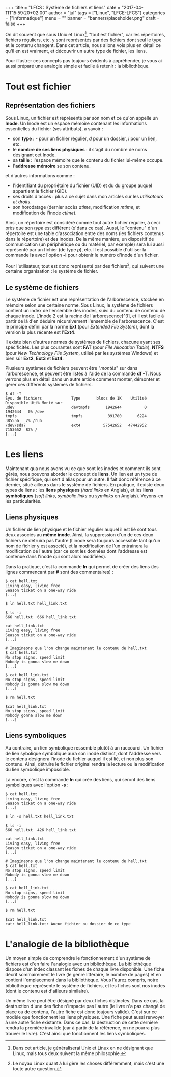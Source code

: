 +++
title      = "LFCS : Système de fichiers et liens"
date       = "2017-04-11T15:59:20+02:00"
author     = "jul"
tags       = ["Linux", "LFCE-LFCS"]
categories = ["Informatique"]
menu       = ""
banner     = "banners/placeholder.png"
draft      = false
+++

<!-- ê î ô û -->

On dit souvent que sous Unix et Linux[^1], "tout est fichier", car les répertoires, fichiers réguliers, etc. y sont représentés par des fichiers dont seul le type et le contenu changent. Dans cet article, nous allons vois plus en détail ce qu'il en est vraiment, et découvrir un autre type de fichier, les liens.

Pour illustrer ces concepts pas toujours évidents à appréhender, je vous ai aussi préparé une analogie simple et facile à retenir : la bibliothèque.

[^1]: Dans cet article, je généraliserai Unix et Linux en ne désignant que Linux, mais tous deux suivent la même philosophie.

<!-- En fait, tout est représenté pour l'utilisateur par des fichiers. Nous verrons plus en détail ce que cela implique dans un prochain article.  -->

# Tout est fichier

## Représentation des fichiers

Sous Linux, un fichier est représenté par son nom et ce qu'on appelle un **Inode**. Un Inode est un espace mémoire contenant les informations essentielles du fichier (ses attributs), à savoir :

 - son **type** : _-_ pour un fichier régulier, _d_ pour un dossier, _l_ pour un lien, etc.
 - le **nombre de ses liens physiques** : il s'agit du nombre de noms désignant cet Inode.
 - sa **taille** : l'espace mémoire que le contenu du fichier lui-même occupe.
 - l'**addresse mémoire** se son contenu.

et d'autres informations comme :

 - l'identifiant du propriétaire du fichier (UID) et du du groupe auquel appartient le fichier (GID).
 - ses droits d'accès : plus à ce sujet dans mon articles sur les _utilisateurs et droits_.
 - son horodatage (dernier accès _atime_, modification _mtime_, et modification de l'inode _ctime_).

Ainsi, un répertoire est considéré comme tout autre fichier régulier, à ceci près que son _type_ est différent (_d_ dans ce cas). Aussi, le "contenu" d'un répertoire est une table d'association entre des noms (les fichiers contenus dans le répertoire) et des inodes. De la même manière, un dispositif de communication (un périphérique ou du matériel, par exemple) sera lui aussi représenté par un fichier (de type _p_), etc. Il est possible d'utiliser la commande **ls** avec l'option **-i** pour obtenir le numéro d'inode d'un fichier.

Pour l'utilisateur, tout est donc représenté par des fichiers[^2], qui suivent une certaine organisation : le système de fichier.

[^2]: Le noyau Linux quant à lui gère les choses différemment, mais c'est une toute autre question.

## Le système de fichiers

Le système de fichier est une représentation de l'arborescence, stockée en mémoire selon une certaine norme. Sous Linux, le système de fichiers contient un index de l'ensemble des inodes, suivi du contenu de contenu de chaque inode. L'inode 2 est la racine de l'arborescence[^3], et il est facile à partir de là d'en déduire récursivement l'ensemble de l'arborescence. C'est le principe défini par la norme **Ext** (pour _Extended File System_), dont la version la plus récente est l'**Ext4**.

Il existe bien d'autres normes de systèmes de fichiers, chacune ayant ses spécificités. Les plus courantes sont **FAT** (pour _File Allocation Table_), **NTFS** (pour _New Technology File System_, utilisé par les systèmes Windows) et bien sûr **Ext2**, **Ext3** et **Ext4**.

Plusieurs systèmes de fichiers peuvent être "_montés_" sur dans l'arborescence, et peuvent être listés à l'aide de la commande **df -T**. Nous verrons plus en détail dans un autre article comment monter, démonter et gérer ces différents systèmes de fichiers.

	$ df -T
	Sys. de fichiers             Type       blocs de 1K    Utilisé Disponible Uti% Monté sur
	udev                         devtmpfs       1942644          0    1942644   0% /dev
	tmpfs                        tmpfs           391780       6224     385556   2% /run
	/dev/sda7                    ext4          57542652   47442952    7153652  87% /
	[...]

<!--
Ref : http://www.linux-france.org/article/dalox/unix02.htm
      http://zero202.free.fr/cs3-svsf/html/ar01s02.html
      https://doc.ubuntu-fr.org/systeme_de_fichiers
      http://www.linux-france.org/article/kafkafr/node19.html
      http://formation-debian.via.ecp.fr/filesystem.html
      https://fr.wikipedia.org/wiki/N%C5%93ud_d%27index
      https://forum.ubuntu-fr.org/viewtopic.php?id=282989
      http://www.funix.org/fr/unix/fichiers.htm
-->



# Les liens

Maintenant qua nous avons vu ce que sont les inodes et comment ils sont gérés, nous pouvons aborder le concept de **liens**. Un lien est un type de fichier spécifique, qui sert d'alias pour un autre. Il fait donc référence à ce dernier, situé ailleurs dans le système de fichiers. En pratique, il existe deux types de liens : les **liens physiques** (_hard links_ en Anglais), et les **liens symboliques** (_soft links_, _symbolic links_ ou _symlinks_ en Anglais). Voyons-en les particularités.

## Liens physiques

Un fichier de lien physique et le fichier régulier auquel il est lié sont tous deux associés au **même inode**. Ainsi, la suppression d'un de ces deux fichiers ne détruira pas l'autre (l'inode sera toujours accessible tant qu'un nom de fichier y est associé), et la modification de l'un entrainera la modification de l'autre (car ce sont les données dont l'addresse est contenue dans l'inode qui sont alors modifiées).

Dans la pratique, c'est la commande **ln** qui permet de créer des liens (les lignes commencant par **#** sont des commentaires) :

	$ cat hell.txt
	Living easy, living free
	Season ticket on a one-way ride
	[...]

	$ ln hell.txt hell_link.txt

	$ ls -i
	666 hell.txt  666 hell_link.txt

	cat hell_link.txt
	Living easy, living free
	Season ticket on a one-way ride
	[...]

	# Imagineons que l'on change maintenant le contenu de hell.txt
	$ cat hell.txt
	No stop signs, speed limit
	Nobody is gonna slow me down
	[...]

	$ cat hell_link.txt
	No stop signs, speed limit
	Nobody is gonna slow me down
	[...]

	$ rm hell.txt

	$cat hell_link.txt
	No stop signs, speed limit
	Nobody gonna slow me down
	[...]

## Liens symboliques

Au contraire, un lien symbolique ressemble plutôt à un raccourci. Un fichier de lien sybolique symbolique aura son inode distinct, dont l'addresse vers le contenu désignera l'inode du fichier auquel il est lié, et non plus son contenu. Ainsi, détruire le fichier original rendra la lecture ou la modification du lien symbolique impossible.

Là encore, c'est la commande **ln** qui crée des liens, qui seront des liens symboliques avec l'option **-s** :

	$ cat hell.txt
	Living easy, living free
	Season ticket on a one-way ride
	[...]

	$ ln -s hell.txt hell_link.txt

	$ ls -i
	666 hell.txt  426 hell_link.txt

	cat hell_link.txt
	Living easy, living free
	Season ticket on a one-way ride
	[...]

	# Imagineons que l'on change maintenant le contenu de hell.txt
	$ cat hell.txt
	No stop signs, speed limit
	Nobody is gonna slow me down
	[...]

	$ cat hell_link.txt
	No stop signs, speed limit
	Nobody is gonna slow me down
	[...]

	$ rm hell.txt

	$cat hell_link.txt
	cat: hell_link.txt: Aucun fichier ou dossier de ce type


# L'analogie de la bibliothèque

Un moyen simple de comprendre le fonctionnement d'un système de fichiers est d'en faire l'analogie avec un bibliothèque. La bibliothèque dispose d'un index classant les fiches de chaque livre disponible. Une fiche décrit sommairement le livre (le genre littéraire, le nombre de pages) et en contient l'emplacement dans la bibliothèque. Vous l'aurez compris, notre bibliothèque représente le système de fichiers, et les fiches sont nos inodes (dont le contenu est d'ailleurs similaire).

Un même livre peut être désigné par deux fiches distinctes. Dans ce cas, la destruction d'une des fiche n'impacte pas l'autre (le livre n'a pas changé de place ou de contenu, l'autre fiche est donc toujours valide). C'est sur ce modèle que fonctionnent les liens physiques.
Une fiche peut aussi renvoyer à une autre fiche existante. Dans ce cas, la destruction de cette dernière rendra la première invalide (car à partir de la référence, on ne pourra plus trouver le livre). C'est ainsi que fonctionnent les liens symboliques.



<!-- 
un symlink c'est different dans le sens ou, le fichier original va pointer sur l'inode contenant la data,
et le symlink va pointer lui sur un inode dont la data correspond au chemin du fichier original !
ce qui fais que lorsque tu détruit le fichier original, le symlink est cassé !  -->

<!-- uname -a -->
<!-- Linux Epinet 3.13.0-93-generic #140-Ubuntu SMP Mon Jul 18 21:21:05 UTC 2016 x86_64 x86_64 x86_64 GNU/Linux -->
<!--   A      B         C                                D                          E      F      G      H      -->
<!-- A = kernel name ; B = network node hostname ; C = kernel release ; D = kernel version ; E = machine hardware name -->
<!-- F = processor type (non-portable) ; G = hardware platform (non-portable) ; H = operating system -->
<!-- shutdown -->
<!-- logout -->
